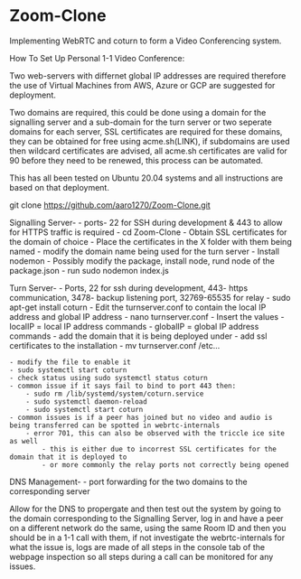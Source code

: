 # Zoom-Clone

Implementing WebRTC and coturn to form a Video Conferencing system.

How To Set Up Personal 1-1 Video Conference:

Two web-servers with differnet global IP addresses are required therefore the use of Virtual Machines from AWS, Azure or GCP are suggested for deployment.

Two domains are required, this could be done using a domain for the signalling server and a sub-domain for the turn server or two seperate domains for each server, SSL certificates are required for these domains, they can be obtained for free using acme.sh(LINK), if subdomains are used then wildcard certificates are advised, all acme.sh certificates are valid for 90 before they need to be renewed, this process can be automated.

This has all been tested on Ubuntu 20.04 systems and all instructions are based on that deployment.

git clone https://github.com/aaro1270/Zoom-Clone.git


Signalling Server-
    - ports- 22 for SSH during development & 443 to allow for HTTPS traffic is required 
    - cd Zoom-Clone
    - Obtain SSL certificates for the domain of choice
    - Place the certificates in the X folder with them being named 
    - modify the domain name being used for the turn server
    - Install nodemon
    - Possibly modify the package, install node, rund node of the package.json
    - run sudo nodemon index.js 


Turn Server- 
    - Ports, 22 for ssh during development, 443- https communication, 3478- backup listening port, 32769-65535 for relay
    - sudo apt-get install coturn
    - Edit the turnserver.conf to contain the local IP address and global IP address
        - nano turnserver.conf
        - Insert the values
            - localIP = local IP address commands
            - globalIP = global IP address commands
            - add the domain that it is being deployed under
    - add ssl certificates to the installation
    - mv turnserver.conf /etc...
    
    - modify the file to enable it
    - sudo systemctl start coturn
    - check status using sudo systemctl status coturn
    - common issue if it says fail to bind to port 443 then:
        - sudo rm /lib/systemd/system/coturn.service
        - sudo systemctl daemon-reload
        - sudo systemctl start coturn
    - common issues is if a peer has joined but no video and audio is being transferred can be spotted in webrtc-internals
        - error 701, this can also be observed with the triccle ice site as well
            - this is either due to incorrest SSL certificates for the domain that it is deployed to 
            - or more commonly the relay ports not correctly being opened 
        

DNS Management-
    - port forwarding for the two domains to the corresponding server 

Allow for the DNS to propergate and then test out the system by going to the domain corresponding to the Signalling Server, log in and have a peer on a different network do the same, using the same Room ID and then you should be in a 1-1 call with them, if not investigate the webrtc-internals for what the issue is, logs are made of all steps in the console tab of the webpage inspection so all steps during a call can be monitored for any issues. 